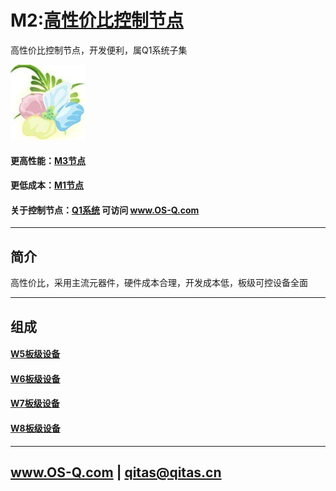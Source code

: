 ﻿# M2:[高性价比控制节点](https://github.com/OS-Q/M2) 

高性价比控制节点，开发便利，属Q1系统子集

[![sites](OS-Q/OS-Q.png)](http://www.OS-Q.com)

#### 更高性能：[M3节点](https://github.com/OS-Q/M3)

#### 更低成本：[M1节点](https://github.com/OS-Q/M1)

#### 关于控制节点：[Q1系统](https://github.com/OS-Q/Q1) 可访问 www.OS-Q.com

---

## 简介

高性价比，采用主流元器件，硬件成本合理，开发成本低，板级可控设备全面

---

## 组成

#### [W5板级设备](https://github.com/OS-Q/W5)



#### [W6板级设备](https://github.com/OS-Q/W6)



#### [W7板级设备](https://github.com/OS-Q/W7)



#### [W8板级设备](https://github.com/OS-Q/W8)



---

##  www.OS-Q.com   |   qitas@qitas.cn

